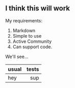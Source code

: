 ## I think this will work

My requirements:

1. Markdown
2. Simple to use
3. Active Community
4. Can support code.

We'll see...

| usual | tests |
| :---  | ----: |
| hey   | sup   |

